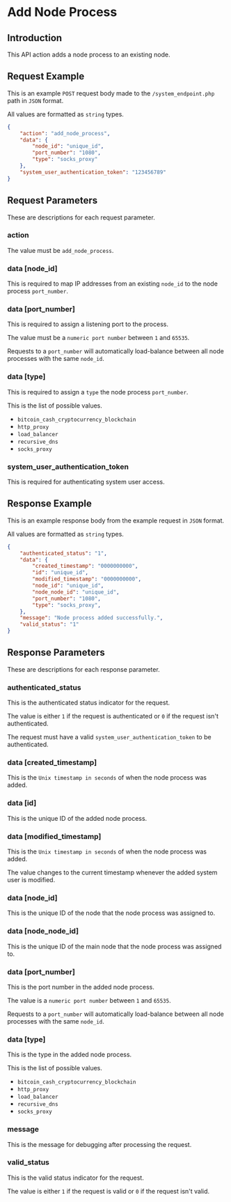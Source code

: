 # Add Node Process

## Introduction

This API action adds a node process to an existing node.

## Request Example

This is an example `POST` request body made to the `/system_endpoint.php` path in `JSON` format.

All values are formatted as `string` types.

```json
{
    "action": "add_node_process",
    "data": {
        "node_id": "unique_id",
        "port_number": "1080",
        "type": "socks_proxy"
    },
    "system_user_authentication_token": "123456789"
}
```

## Request Parameters

These are descriptions for each request parameter.

### action

The value must be `add_node_process`.

### data [node_id]

This is required to map IP addresses from an existing `node_id` to the node process `port_number`.

### data [port_number]

This is required to assign a listening port to the process.

The value must be a `numeric port number` between `1` and `65535`.

Requests to a `port_number` will automatically load-balance between all node processes with the same `node_id`.

### data [type]

This is required to assign a `type` the node process `port_number`.

This is the list of possible values.

- `bitcoin_cash_cryptocurrency_blockchain`
- `http_proxy`
- `load_balancer`
- `recursive_dns`
- `socks_proxy`

### system_user_authentication_token

This is required for authenticating system user access.

## Response Example

This is an example response body from the example request in `JSON` format.

All values are formatted as `string` types.

```json
{
    "authenticated_status": "1",
    "data": {
        "created_timestamp": "0000000000",
        "id": "unique_id",
        "modified_timestamp": "0000000000",
        "node_id": "unique_id",
        "node_node_id": "unique_id",
        "port_number": "1080",
        "type": "socks_proxy",
    },
    "message": "Node process added successfully.",
    "valid_status": "1"
}
```

## Response Parameters

These are descriptions for each response parameter.

### authenticated_status

This is the authenticated status indicator for the request.

The value is either `1` if the request is authenticated or `0` if the request isn't authenticated.

The request must have a valid `system_user_authentication_token` to be authenticated.

### data [created_timestamp]

This is the `Unix timestamp in seconds` of when the node process was added.

### data [id]

This is the unique ID of the added node process.

### data [modified_timestamp]

This is the `Unix timestamp in seconds` of when the node process was added.

The value changes to the current timestamp whenever the added system user is modified.

### data [node_id]

This is the unique ID of the node that the node process was assigned to.

### data [node_node_id]

This is the unique ID of the main node that the node process was assigned to.

### data [port_number]

This is the port number in the added node process.

The value is a `numeric port number` between `1` and `65535`.

Requests to a `port_number` will automatically load-balance between all node processes with the same `node_id`.

### data [type]

This is the type in the added node process.

This is the list of possible values.

- `bitcoin_cash_cryptocurrency_blockchain`
- `http_proxy`
- `load_balancer`
- `recursive_dns`
- `socks_proxy`

### message

This is the message for debugging after processing the request.

### valid_status

This is the valid status indicator for the request.

The value is either `1` if the request is valid or `0` if the request isn't valid.
